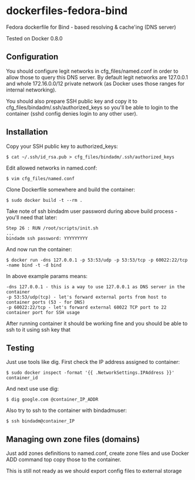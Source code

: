 dockerfiles-fedora-bind
========================

Fedora dockerfile for Bind - based resolving & cache'ing (DNS server)

Tested on Docker 0.8.0

Configuration
-----

You should configure legit networks in cfg_files/named.conf in order to allow
those to query this DNS server. By default legit networks are 127.0.0.1 and
whole 172.16.0.0/12 private network (as Docker uses those ranges for internal
networking).

You should also prepare SSH public key and copy it to cfg_files/bindadm/.ssh/authorized_keys
so you'll be able to login to the container (sshd config denies login to any
other user).

Installation
-----

Copy your SSH public key to authorized_keys:

    $ cat ~/.ssh/id_rsa.pub > cfg_files/bindadm/.ssh/authorized_keys

Edit allowed networks in named.conf:

    $ vim cfg_files/named.conf

Clone Dockerfile somewhere and build the container:

    $ sudo docker build -t --rm .

Take note of ssh bindadm user password during above build process - you'll
need that later:

    Step 26 : RUN /root/scripts/init.sh
    ...
    bindadm ssh password: YYYYYYYYY

And now run the container:

    $ docker run -dns 127.0.0.1 -p 53:53/udp -p 53:53/tcp -p 60022:22/tcp -name bind -t -d bind

In above example params means:

    -dns 127.0.0.1 - this is a way to use 127.0.0.1 as DNS server in the container
    -p 53:53/udp(tcp) - let's forward external ports from host to container ports (53 - for DNS)
    -p 60022:22/tcp - let's forward external 60022 TCP port to 22 container port for SSH usage

After running container it should be working fine and you should be able to ssh
to it using ssh key that 

Testing
-----

Just use tools like dig. First check the IP address assigned to container:

    $ sudo docker inspect -format '{{ .NetworkSettings.IPAddress }}' container_id

And next use use dig:

    $ dig google.com @container_IP_ADDR

Also try to ssh to the container with bindadmuser:

    $ ssh bindadm@container_IP

Managing own zone files (domains)
-----

Just add zones definitions to named.conf, create zone files and use Docker ADD
command top copy those to the container.

This is still not ready as we should export config files to external storage
